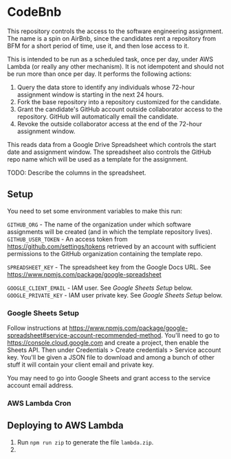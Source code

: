 # CodeBnb
This repository controls the access to the software engineering assignment. The name is a spin on AirBnb, since the candidates rent a repository from BFM for a short period of time, use it, and then lose access to it.

This is intended to be run as a scheduled task, once per day, under AWS Lambda (or really any other mechanism). It is not idempotent and should not be run more than once per day. It performs the following actions:

1. Query the data store to identify any individuals whose 72-hour assignment window is starting in the next 24 hours.
2. Fork the base repository into a repository customized for the candidate.
3. Grant the candidate's GitHub account outside collaborator access to the repository. GitHub will automatically email the candidate.
5. Revoke the outside collaborator access at the end of the 72-hour assignment window.

This reads data from a Google Drive Spreadsheet which controls the start date and assignment window. The spreadsheet also controls the GitHub repo name which will be used as a template for the assignment.

TODO: Describe the columns in the spreadsheet.

## Setup
You need to set some environment variables to make this run:

`GITHUB_ORG` - The name of the organization under which software assignments will be created (and in which the template repository lives).
`GITHUB_USER_TOKEN` - An access token from https://github.com/settings/tokens retrieved by an account with sufficient permissions to the GitHub organization containing the template repo.

`SPREADSHEET_KEY` - The spreadsheet key from the Google Docs URL. See https://www.npmjs.com/package/google-spreadsheet

`GOOGLE_CLIENT_EMAIL` - IAM user. See _Google Sheets Setup_ below.
`GOOGLE_PRIVATE_KEY` - IAM user private key. See _Google Sheets Setup_ below.

### Google Sheets Setup
Follow instructions at https://www.npmjs.com/package/google-spreadsheet#service-account-recommended-method. You'll need to go to https://console.cloud.google.com and create a project, then enable the Sheets API. Then under Credentials > Create credentials > Service account key. You'll be given a JSON file to download and among a bunch of other stuff it will contain your client email and private key.

You may need to go into Google Sheets and grant access to the service account email address.

### AWS Lambda Cron

## Deploying to AWS Lambda
1. Run `npm run zip` to generate the file `lambda.zip`.
2.

